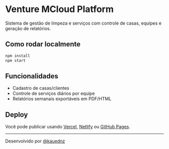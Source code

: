 # Venture MCloud Platform

Sistema de gestão de limpeza e serviços com controle de casas, equipes e geração de relatórios.

## Como rodar localmente

```sh
npm install
npm start
```

## Funcionalidades

- Cadastro de casas/clientes
- Controle de serviços diários por equipe
- Relatórios semanais exportáveis em PDF/HTML

## Deploy

Você pode publicar usando [Vercel](https://vercel.com/), [Netlify](https://www.netlify.com/) ou [GitHub Pages](https://pages.github.com/).

---

Desenvolvido por [@kauednz](https://github.com/kauednz)
